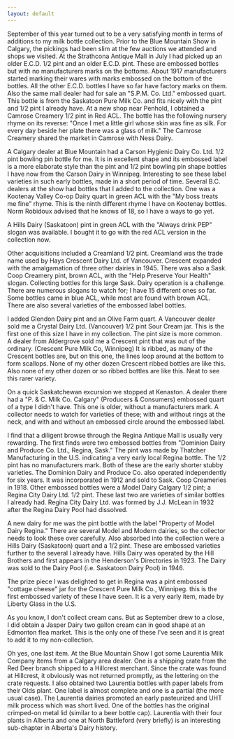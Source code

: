 ```yaml
---
layout: default
---
```

September of this year turned out to be a very satisfying month in terms of additions to my milk bottle collection. Prior to the Blue Mountain Show in Calgary, the pickings had been slim at the few auctions we attended and shops we visited. At the Strathcona Antique Mall in July I had picked up an older E.C.D. 1/2 pint and an older E.C.D. pint. These are embossed bottles but with no manufacturers marks on the bottoms. About 1917 manufacturers started marking their wares with marks embossed on the bottom of the bottles. All the other E.C.D. bottles I have so far have factory marks on them. Also the same mall dealer had for sale an "S.P.M. Co. Ltd." embossed quart. This bottle is from the Saskatoon Pure Milk Co. and fits nicely with the pint and 1/2 pint I already have. At a new shop near Penhold, I obtained a Camrose Creamery 1/2 pint in Red ACL. The bottle has the following nursery rhyme on its reverse: "Once I met a little girl whose skin was fine as silk. For every day beside her plate there was a glass of milk." The Camrose Creamery shared the market in Camrose with Ness Dairy.

A Calgary dealer at Blue Mountain had a Carson Hygienic Dairy Co. Ltd. 1/2 pint bowling pin bottle for me. It is in excellent shape and its embossed label is a more elaborate style than the pint and 1/2 pint bowling pin shape bottles I have now from the Carson Dairy in Winnipeg. Interesting to see these label varieties in such early bottles, made in a short period of time. Several B.C. dealers at the show had bottles that I added to the collection. One was a Kootenay Valley Co-op Dairy quart in green ACL with the "My boss treats me fine" rhyme. This is the ninth different rhyme I have on Kootenay bottles. Norm Robidoux advised that he knows of 18, so I have a ways to go yet.

A Hills Dairy (Saskatoon) pint in green ACL with the "Always drink PEP" slogan was available. I bought it to go with the red ACL version in the collection now.

Other acquisitions included a Creamland 1/2 pint. Creamland was the trade name used by Hays Crescent Dairy Ltd. of Vancouver. Crescent expanded with the amalgamation of three other dairies in 1945. There was also a Sask. Coop Creamery pint, brown ACL, with the "Help Preserve Your Health" slogan. Collecting bottles for this large Sask. Dairy operation is a challenge. There are numerous slogans to watch for; I have 15 different ones so far. Some bottles came in blue ACL, while most are found with brown ACL. There are also several varieties of the embossed label bottles.

I added Glendon Dairy pint and an Olive Farm quart. A Vancouver dealer sold me a Crystal Dairy Ltd. (Vancouver) 1/2 pint Sour Cream jar. This is the first one of this size I have in my collection. The pint size is more common. A dealer from Aldergrove sold me a Crescent pint that was out of the ordinary. (Crescent Pure Milk Co, Winnipeg) It is ribbed, as many of the Crescent bottles are, but on this one, the lines loop around at the bottom to form scallops. None of my other dozen Crescent ribbed bottles are like this. Also none of my other dozen or so ribbed bottles are like this. Neat to see this rarer variety.

On a quick Saskatchewan excursion we stopped at Kenaston. A dealer there had a "P. & C. Milk Co. Calgary" (Producers & Consumers) embossed quart of a type I didn't have. This one is older, without a manufacturers mark. A collector needs to watch for varieties of these; with and without rings at the neck, and with and without an embossed circle around the embossed label.

I find that a diligent browse through the Regina Antique Mall is usually very rewarding. The first finds were two embossed bottles from "Dominion Dairy and Produce Co. Ltd., Regina, Sask." The pint was made by Thatcher Manufacturing in the U.S. indicating a very early local Regina bottle. The 1/2 pint has no manufacturers mark. Both of these are the early shorter stubby varieties. The Dominion Dairy and Produce Co. also operated independently for six years. It was incorporated in 1912 and sold to Sask. Coop Creameries in 1918. Other embossed bottles were a Model Dairy Calgary 1/2 pint; a Regina City Dairy Ltd. 1/2 pint. These last two are varieties of similar bottles I already had. Regina City Dairy Ltd. was formed by J.J. McLean in 1932 after the Regina Dairy Pool had dissolved.

A new dairy for me was the pint bottle with the label "Property of Model Dairy Regina." There are several Model and Modern dairies, so the collector needs to look these over carefully. Also absorbed into the collection were a Hills Dairy (Saskatoon) quart and a 1/2 pint. These are embossed varieties further to the several I already have. Hills Dairy was operated by the Hill Brothers and first appears in the Henderson's Directories in 1923. The Dairy was sold to the Dairy Pool (i.e. Saskatoon Dairy Pool) in 1946.

The prize piece I was delighted to get in Regina was a pint embossed "cottage cheese" jar for the Crescent Pure Milk Co., Winnipeg. this is the first embossed variety of these I have seen. It is a very early item, made by Liberty Glass in the U.S.

As you know, I don't collect cream cans. But as September drew to a close, I did obtain a Jasper Dairy two gallon cream can in good shape at an Edmonton flea market. This is the only one of these I've seen and it is great to add it to my non-collection.

Oh yes, one last item. At the Blue Mountain Show I got some Laurentia Milk Company items from a Calgary area dealer. One is a shipping crate from the Red Deer branch shipped to a Hillcrest merchant. Since the crate was found at Hillcrest, it obviously was not returned promptly, as the lettering on the crate requests. I also obtained two Laurentia bottles with paper labels from their Olds plant. One label is almost complete and one is a partial (the more usual case). The Laurentia dairies promoted an early pasteurized and UHT milk process which was short lived. One of the bottles has the original crimped-on metal lid (similar to a beer bottle cap). Laurentia with their four plants in Alberta and one at North Battleford (very briefly) is an interesting sub-chapter in Alberta's Dairy history.
